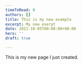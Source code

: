 ```yaml
---
timeToRead: 0
authors: []
title: This is my new example
excerpt: My new exerpt
date: 2021-10-05T00:00:00+00:00
hero: ''
draft: true

---
```

This is my new page I just created.